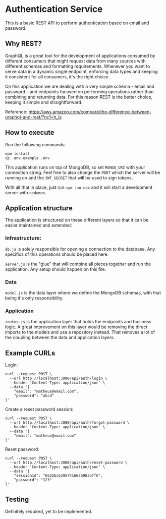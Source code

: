 # Authentication Service

This is a basic REST API to perform authentication based on email and password.

## Why REST?

GraphQL is a great tool for the development of applications consumed by different consumers that might request data from many sources with different schemas and formatting requirements. Whenever you want to serve data in a dynamic single endpoint, enforcing data types and keeping it consistent for all consumers, it's the right choice.

On this application we are dealing with a very simple schema - email and password - and endpoints focused on performing operations rather than combining and returning data. For this reason REST is the better choice, keeping it simple and straightforward.

Reference: https://aws.amazon.com/compare/the-difference-between-graphql-and-rest/?nc1=h_ls

## How to execute

Run the following commands:

```
npm install
cp .env.example .env
```

This application runs on top of MongoDB, so set `MONGO_URI` with your connection string. Feel free to also change the `PORT` which the server will be running on and the `JWT_SECRET` that will be used to sign tokens.

With all that in place, just run `npm run dev` and it will start a development server with `nodemon`.

## Application structure

The application is structured on these different layers so that it can be easier maintained and extended:

### Infrastructure:

`db.js` is solely responsible for opening a connection to the database. Any specifics of this operations should be placed here.

`server.js` is the "glue" that will combine all pieces together and run the application. Any setup should happen on this file.

### Data

`model.js` is the data layer where we define the MongoDB schemas, with that being it's only responsibility.

### Application

`routes.js` is the application layer that holds the endpoints and business logic. A great improvement on this layer would be removing the direct imports to the models and use a repository instead. That removes a lot of the coupling between the data and application layers.

## Example CURLs

Login:
```
curl --request POST \
  --url http://localhost:3000/api/auth/login \
  --header 'Content-Type: application/json' \
  --data '{
	"email": "matheus@email.com",
	"password": "abcd"
}'
```

Create a reset password session:
```
curl --request POST \
  --url http://localhost:3000/api/auth/forgot-password \
  --header 'Content-Type: application/json' \
  --data '{
	"email": "matheus@email.com"
}'
```

Reset password:
```
curl --request POST \
  --url http://localhost:3000/api/auth/reset-password \
  --header 'Content-Type: application/json' \
  --data '{
	"sessionId": "66226c62957416676983bff0",
	"password": "123"
}'
```

## Testing

Definitely required, yet to be implemented.